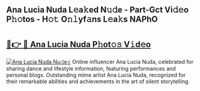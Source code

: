 ## Ana Lucia Nuda L𝚎a𝚔ed N𝚞𝚍e - Part-Gct Vi𝚍𝚎o P𝚑𝚘tos - H𝚘𝚝 O𝚗𝚕yf𝚊ns L𝚎a𝚔s NAPhO

# <h2><a href="http://kfcpkc.oniu.top/?m=Ana+Lucia+Nuda">🔗👉 🔴 Ana Lucia Nuda P𝚑ot𝚘𝚜 V𝚒d𝚎o</a></h2>

[![Ana Lucia Nuda Nu𝚍e𝚜](https://i.imgur.com/0qMVB7G.gif)](http://kfcpkc.oniu.top/?m=Ana+Lucia+Nuda)
Online influencer Ana Lucia Nuda, celebrated for sharing dance and lifestyle information, featuring performances and personal blogs. Outstanding mime artist Ana Lucia Nuda, recognized for their remarkable abilities and achievements in the art of silent storytelling.  
